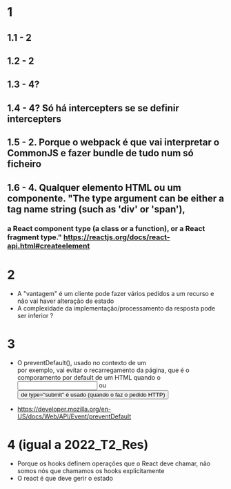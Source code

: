 # 1

## 1.1 - 2

## 1.2 - 2

## 1.3 - 4?

## 1.4 - 4? Só há intercepters se se definir intercepters

## 1.5 - 2. Porque o webpack é que vai interpretar o CommonJS e fazer bundle de tudo num só ficheiro

## 1.6 - 4. Qualquer elemento HTML ou um componente. "The type argument can be either a tag name string (such as 'div' or 'span'),
### a React component type (a class or a function), or a React fragment type." https://reactjs.org/docs/react-api.html#createelement

# 2
- A "vantagem" é um cliente pode fazer vários pedidos a um recurso e não vai haver alteração de estado
- A complexidade da implementação/processamento da resposta pode ser inferior ?

# 3
- O preventDefault(), usado no contexto de um <form> por exemplo, vai evitar o recarregamento da página, que é o comporamento por default
de um HTML <form> quando o <input> ou <button> de type="submit" é usado (quando o <form> faz o pedido HTTP)
- https://developer.mozilla.org/en-US/docs/Web/API/Event/preventDefault

# 4 (igual a 2022_T2_Res)
- Porque os hooks definem operações que o React deve chamar, não somos nós que chamamos os hooks explicitamente
- O react é que deve gerir o estado
